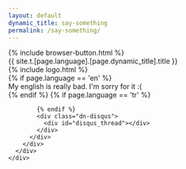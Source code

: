 ```yaml
---
layout: default
dynamic_title: say-something
permalink: /say-something/
---
```


<script type="text/javascript">
  var disqus_shortname = 'flexiblegs';
  (function() {
    var dsq = document.createElement('script'); dsq.type = 'text/javascript'; dsq.async = true;
    dsq.src = '//' + disqus_shortname + '.disqus.com/embed.js';
    (document.getElementsByTagName('head')[0] || document.getElementsByTagName('body')[0]).appendChild(dsq);
  })();
</script>
<div class="dn-browser">
  <div class="dn-browser-header">
    {% include browser-button.html %}
    <div class="dn-style--title">{{ site.t.[page.language].[page.dynamic_title].title }}</div>
    {% include logo.html %}
  </div>
  <div class="dn-browser-body">
    <div class="dn-browser-body__item">
      <div class="wrap xl-gutter-24 xl-top xl-center">
        <!-- <div class="col xl-3-10">
          <div class="dn-height-8"></div>
          <iframe width="100%" height="180" src="https://www.youtube.com/embed/Vj7NZ6FiQvo?autoplay=0&amp;showinfo=0&amp;rel=0&amp;start=9" frameborder="0" allowfullscreen="" data-reactid=".0.0.0.0"></iframe>
        </div> -->
        <div class="col xl-7-10 lg-1-1">
          <div class="dn-content">
            {% if page.language == 'en' %}
              <div class="dn-text-center">My english is really bad. I'm sorry for it :(</div>
              <div class="dn-height-24"></div>
            {% endif %}
            {% if page.language == 'tr' %}

            {% endif %}
            <div class="dn-disqus">
              <div id="disqus_thread"></div>
            </div>
          </div>
        </div>
      </div>
    </div>
  </div>
</div>
